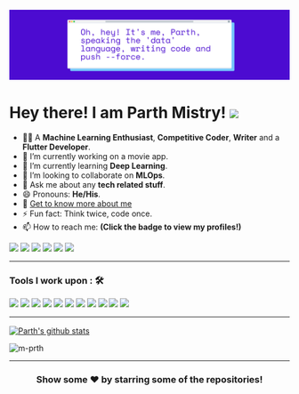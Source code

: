![Alt Text](cover.png)
# Hey there! I am Parth Mistry!  <img src="https://github.com/TheDudeThatCode/TheDudeThatCode/blob/master/Assets/Hi.gif" width="40px">
- 👨‍💻  A **Machine Learning Enthusiast**, **Competitive Coder**, **Writer** and a **Flutter Developer**.
- 🔭 I’m currently working on a movie app.
- 🌱 I’m currently learning **Deep Learning**.
- 👯 I’m looking to collaborate on **MLOps**.
- 💬 Ask me about any **tech related stuff**.
- 😄 Pronouns: **He/His**.
- 📄 [Get to know more about me](http://m-prth.codes/)
- ⚡ Fun fact: Think twice, code once.
- 📫 How to reach me: <strong>(Click the badge to view my profiles!)</strong>  

<a href="mailto:imparthmistry@gmail.com" target="_blank" rel="nofollow me"><img src="https://img.shields.io/badge/-imparthmistry-D44638?style=flat&logo=gmail&logoColor=white" href="mailto:imparthmistry@gmail.com"></a> <a href="https://twitter.com/m_prth" target="_blank" rel="nofollow me"><img src="https://img.shields.io/badge/-m__prth-white?style=flat&logo=twitter&logoColor=blue"></a> <a  href="https://www.instagram.com/m_prth/" target="_blank" rel="nofollow me"><img src="https://img.shields.io/badge/-m__prth-C13584?style=flat&logo=instagram&logoColor=white"></a> <a href="https://www.linkedin.com/in/m-prth/" target="_blank" rel="nofollow me"><img src="https://img.shields.io/badge/-m__prth-405DE6?style=flat&logo=linkedin&logoColor=white" ></a> <a  href="https://medium.com/@m_prth" target="_blank" rel="nofollow me"> <img src="https://img.shields.io/badge/-m__prth-black?style=flat&logo=medium&logoColor=white"></a> <a  href="https://www.hackerrank.com/m_prth" target="_blank" rel="nofollow me"> <img src="https://img.shields.io/badge/-m__prth-black?style=flat&logo=hackerrank&logoColor=green"></a> 
      

---
### Tools I work upon : 🛠 
<img src="https://img.shields.io/badge/-Python-black?style=flat&logo=python&logoColor=white"> <img src="https://img.shields.io/badge/-Tensorflow-orange?style=flat&logo=tensorflow&logoColor=white"> <img src="https://img.shields.io/badge/-Flask-black?style=flat&logo=flask&logoColor=white"> <img src="https://img.shields.io/badge/-Flutter-3a495d?style=flat&logo=flutter&logoColor=67b7f7"> <img src="https://img.shields.io/badge/-Firebase-FFA611?style=flat&logo=firebase&logoColor=FFFFFF">
<img src="https://img.shields.io/badge/-Dart-blue?style=flat&logo=dart&logoColor=white"> <img src="http://img.shields.io/badge/-Git-F1502F?style=flat&logo=git&logoColor=FFFFFF">
<img src="http://img.shields.io/badge/-Github-000000?style=flat&logo=github&logoColor=FFFFFF"> <img src="https://img.shields.io/badge/-Bitbucket-blue?style=flat&logo=bitbucket&logoColor=white"> <img src="http://img.shields.io/badge/-VS%20Code-007ACC?style=flat&logo=visual%20studio%20code&logoColor=white">
<img src="https://img.shields.io/badge/-Android%20Studio-black?style=flat&logo=android%20studio&logoColor=3DDC84">

---
<a href="https://github.com/m-prth">
 <img align="center" src="https://github-readme-stats.vercel.app/api?username=m-prth&show_icons=true&theme=radical&line_height=27" alt="Parth's github stats"/>
</a>  
<p align="left"> <img src="https://komarev.com/ghpvc/?username=m-prth&label=Views&color=blue&style=plastic" alt="m-prth" /> </p>  

---
<div align="center">

### Show some ❤️ by starring some of the repositories!

</div>
